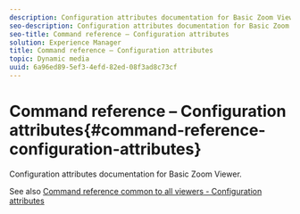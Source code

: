 ```yaml
---
description: Configuration attributes documentation for Basic Zoom Viewer.
seo-description: Configuration attributes documentation for Basic Zoom Viewer.
seo-title: Command reference – Configuration attributes
solution: Experience Manager
title: Command reference – Configuration attributes
topic: Dynamic media
uuid: 6a96ed89-5ef3-4efd-82ed-08f3ad8c73cf
---
```


# Command reference – Configuration attributes{#command-reference-configuration-attributes}

Configuration attributes documentation for Basic Zoom Viewer.

<!--<a id="section_F52FF0F139604447A870ABE6E1C03444"></a>-->

See also [Command reference common to all viewers - Configuration attributes](../../../r-html5-viewer-20-cmdref-configattrib/r-html5-viewer-20-cmdref-configattrib.md#concept-850e0f2c49b949deb7cfbfd330d329bd) 
